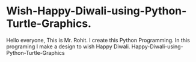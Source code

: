 # Wish-Happy-Diwali-using-Python-Turtle-Graphics.
Hello everyone, This is Mr. Rohit. I create this Python Programming. In this programing I make a design to wish Happy Diwali. Happy-Diwali-using-Python-Turtle-Graphics

